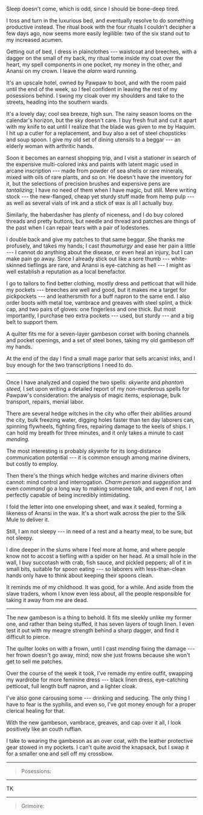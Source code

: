 Sleep doesn't come, which is odd, since I should be bone-deep tired.

I toss and turn in the luxurious bed, and eventually resolve to do something
productive instead. The ritual book with the four rituals I couldn't decipher
a few days ago, now seems more easily legilible: two of the six stand out to my
increased acumen.

Getting out of bed, I dress in plainclothes --- waistcoat and breeches, with a
dagger on the small of my back, my ritual tome inside my coat over the heart, my spell
components in one pocket, my money in the other, and Anansi on my crown. I leave the _alarm_ ward running.

It's an upscale hotel, owned by Pawpaw to boot, and with the room paid until the end
of the week, so I feel confident in leaving the rest of my posessions behind. I swing my cloak over
my shoulders and take to the streets, heading into the southern wards.

It's a lovely day; cool sea breeze, high sun. The rainy season looms on the calendar's horizon, but
the sky doesn't care. I buy fresh fruit and cut it apart with my knife to eat until I realize that the
blade was given to me by Haquim. I hit up a cutler for a replacement, and buy also a set of steel chopsticks
and soup spoon. I give my old set of dining utensils to a beggar --- an elderly woman with arthritic hands.

Soon it becomes an earnest shopping trip, and I visit a stationer in search of
the expensive multi-colored inks and paints with latent magic used in arcane
inscription --- made from powder of sea shells or rare minerals, mixed with
oils of rare plants, and so on. He doesn't have the inventory for it, but the
selections of precision brushes and expensive pens are _tantalizing_; I
have no need of them when I have magic, but still. Mere writing stock --- the new-flanged,
cheap yet sturdy stuff made from hemp pulp --- as well as several vials of ink and a stick of wax
is all I actually buy.

Similarly, the haberdasher has plenty of niceness, and I do buy colored threads
and pretty buttons, but needle and thread and patches are things of the past
when I can repair tears with a pair of lodestones.

I double back and give my patches to that same beggar. She thanks me profusely,
and takes my hands; I cast _thaumaturgy_ and ease her pain a little --- I cannot
do anything about the disease, or even heal an injury, but I can make pain go
away.  Since I already stick out like a sore thumb --- white-skinned tieflings
are rare, and Anansi is eye-catching as hell --- I might as well establish a
reputation as a local benefactor.

I go to tailors to find better clothing, mostly dress and petticoat that will hide my
pockets --- breeches are well and good, but it makes me a target for pickpockets
--- and leathersmith for a buff napron to the same end. I also order boots with
metal toe, vambrace and greaves with steel splint, a thick cap, and two pairs of gloves: one
fingerless and one thick. But most importantly, I purchase two extra pockets --- used, but
sturdy --- and a big belt to support them.

A quilter fits me for a seven-layer gambeson corset
with boning channels and pocket openings, and a set of steel bones, taking my old gambeson
off my hands.

At the end of the day I find a small mage parlor that sells arcanist inks, and I buy enough for the
two transcriptions I need to do.

----

Once I have analyzed and copied the two spells: _skywrite_ and _phantom steed,_ I set upon
writing a detailed report of my non-murderous spells for Pawpaw's consideration: the analysis
of magic items, espionage, bulk transport, repairs, menial labor.

There are several hedge witches in the city who offer their abilities around
the city, bulk freezing water, digging holes faster than ten day laborers
can, spinning flywheels, fighting fires, repairing damage to the keels of
ships. I can hold my breath for three minutes, and it only takes a minute to
cast _mending._

The most interesting is probably _skywrite_ for its long-distance
communication potential --- it is common enough among marine diviners, but
costly to employ.

Then there's the things which hedge witches and marine diviners often cannot:
mind control and interrogation. _Charm person_ and _suggestion_ and even
_command_ go a long way to making someone talk, and even if not, I am perfectly
capable of being incredibly intimidating.

I fold the letter into one enveloping sheet, and wax it sealed, forming a
likeness of Anansi in the wax. It's a short walk across the pier to the Silk Mule
to deliver it.

Still, I am not sleepy --- in need of a rest and a hearty meal, to be sure, but
not sleepy.

I dine deeper in the slums where I feel more at home, and where people know not
to accost a tiefling with a spider on her head. At a small hole in the wall, I
buy succotash with crab, fish sauce, and pickled peppers; all of it in small bits,
suitable for spoon eating --- so laborers with less-than-clean hands only have
to think about keeping their spoons clean.

It reminds me of my childhood. It was good, for a while. And aside from
the slave traders, whom I know even less about, all the people responsible for
taking it away from me are dead.

----

The new gambeson is a thing to behold. It fits me sleekly unlike my former one,
and rather than being stuffed, it has seven layers of tough linen. I even test it
out with my meagre strength behind a sharp dagger, and find it difficult to pierce.

The quilter looks on with a frown, until I cast _mending_ fixing the damage --- her
frown doesn't go away, mind; now she just frowns because she won't get to sell me patches.

Over the course of the week it took, I've remade my entire outfit, swapping my wardrobe
for more feminine dress --- black linen dress, eye-catching petticoat, full length
buff napron, and a lighter cloak.

I've also gone carousing some --- drinking and seducing. The only thing I have
to fear is the syphilis, and even so, I've got money enough for a proper
clerical healing for that.

With the new gambeson, vambrace, greaves, and cap over it all, I look positively like
an couth ruffian.

I take to wearing the gambeson as an over coat, with the leather protective gear stowed
in my pockets. I can't quite avoid the knapsack, but I swap it for a smaller one and sell
off my crossbow.

----

> Posessions:

----

TK

----

> Grimoire:
